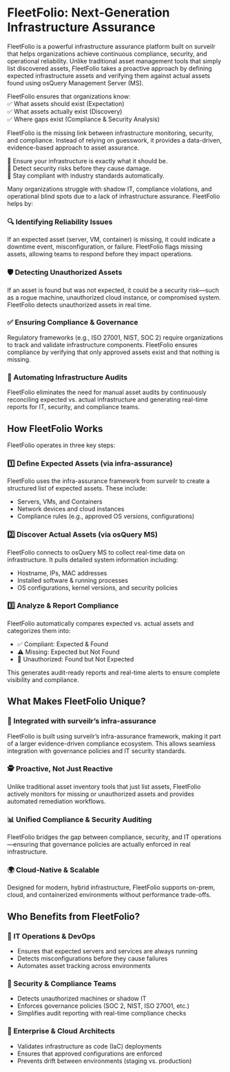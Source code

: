 # FleetFolio: Next-Generation Infrastructure Assurance  

FleetFolio is a powerful infrastructure assurance platform built on surveilr that helps organizations achieve continuous compliance, security, and operational reliability. Unlike traditional asset management tools that simply list discovered assets, FleetFolio takes a proactive approach by defining expected infrastructure assets and verifying them against actual assets found using osQuery Management Server (MS).  

FleetFolio ensures that organizations know:  
✅ What assets should exist (Expectation)  
✅ What assets actually exist (Discovery)  
✅ Where gaps exist (Compliance & Security Analysis)  

FleetFolio is the missing link between infrastructure monitoring, security, and compliance. Instead of relying on guesswork, it provides a data-driven, evidence-based approach to asset assurance.  

🔹 Ensure your infrastructure is exactly what it should be.  
🔹 Detect security risks before they cause damage.  
🔹 Stay compliant with industry standards automatically.  

Many organizations struggle with shadow IT, compliance violations, and operational blind spots due to a lack of infrastructure assurance. FleetFolio helps by:  

### 🔍 Identifying Reliability Issues  
If an expected asset (server, VM, container) is missing, it could indicate a downtime event, misconfiguration, or failure. FleetFolio flags missing assets, allowing teams to respond before they impact operations.  

### 🛡️ Detecting Unauthorized Assets  
If an asset is found but was not expected, it could be a security risk—such as a rogue machine, unauthorized cloud instance, or compromised system. FleetFolio detects unauthorized assets in real time.  

### ✅ Ensuring Compliance & Governance  
Regulatory frameworks (e.g., ISO 27001, NIST, SOC 2) require organizations to track and validate infrastructure components. FleetFolio ensures compliance by verifying that only approved assets exist and that nothing is missing.  

### 🚀 Automating Infrastructure Audits  
FleetFolio eliminates the need for manual asset audits by continuously reconciling expected vs. actual infrastructure and generating real-time reports for IT, security, and compliance teams.  

## How FleetFolio Works  
FleetFolio operates in three key steps:  

### 1️⃣ Define Expected Assets (via infra-assurance)  
FleetFolio uses the infra-assurance framework from surveilr to create a structured list of expected assets. These include:  
- Servers, VMs, and Containers  
- Network devices and cloud instances  
- Compliance rules (e.g., approved OS versions, configurations)  

### 2️⃣ Discover Actual Assets (via osQuery MS)  
FleetFolio connects to osQuery MS to collect real-time data on infrastructure. It pulls detailed system information including:  
- Hostname, IPs, MAC addresses  
- Installed software & running processes  
- OS configurations, kernel versions, and security policies  

### 3️⃣ Analyze & Report Compliance  
FleetFolio automatically compares expected vs. actual assets and categorizes them into:  
- ✅ Compliant: Expected & Found
- ⚠️ Missing: Expected but Not Found
- 🚨 Unauthorized: Found but Not Expected

This generates audit-ready reports and real-time alerts to ensure complete visibility and compliance.  

## What Makes FleetFolio Unique?  

### 🔗 Integrated with surveilr’s infra-assurance  
FleetFolio is built using surveilr’s infra-assurance framework, making it part of a larger evidence-driven compliance ecosystem. This allows seamless integration with governance policies and IT security standards.  

### 🕵️ Proactive, Not Just Reactive  
Unlike traditional asset inventory tools that just list assets, FleetFolio actively monitors for missing or unauthorized assets and provides automated remediation workflows.  

### 📊 Unified Compliance & Security Auditing  
FleetFolio bridges the gap between compliance, security, and IT operations—ensuring that governance policies are actually enforced in real infrastructure.  

### 🌍 Cloud-Native & Scalable  
Designed for modern, hybrid infrastructure, FleetFolio supports on-prem, cloud, and containerized environments without performance trade-offs.  

## Who Benefits from FleetFolio?  

### 🔹 IT Operations & DevOps  
- Ensures that expected servers and services are always running  
- Detects misconfigurations before they cause failures  
- Automates asset tracking across environments  

### 🔹 Security & Compliance Teams  
- Detects unauthorized machines or shadow IT  
- Enforces governance policies (SOC 2, NIST, ISO 27001, etc.)  
- Simplifies audit reporting with real-time compliance checks  

### 🔹 Enterprise & Cloud Architects  
- Validates infrastructure as code (IaC) deployments  
- Ensures that approved configurations are enforced  
- Prevents drift between environments (staging vs. production)  
